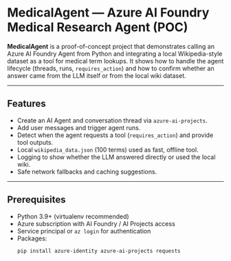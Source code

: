 # MedicalAgent — Azure AI Foundry Medical Research Agent (POC)

**MedicalAgent** is a proof-of-concept project that demonstrates calling an Azure AI Foundry Agent from Python and integrating a local Wikipedia-style dataset as a tool for medical term lookups. It shows how to handle the agent lifecycle (threads, runs, `requires_action`) and how to confirm whether an answer came from the LLM itself or from the local wiki dataset.

---

## Features
- Create an AI Agent and conversation thread via `azure-ai-projects`.
- Add user messages and trigger agent runs.
- Detect when the agent requests a tool (`requires_action`) and provide tool outputs.
- Local `wikipedia_data.json` (100 terms) used as fast, offline tool.
- Logging to show whether the LLM answered directly or used the local wiki.
- Safe network fallbacks and caching suggestions.

---

## Prerequisites
- Python 3.9+ (virtualenv recommended)
- Azure subscription with AI Foundry / AI Projects access
- Service principal or `az login` for authentication
- Packages:
  ```bash
  pip install azure-identity azure-ai-projects requests
